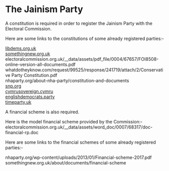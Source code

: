 # The Jainism Party

A constitution is required in order to register the Jainism Party with the Electoral Commission.
  

Here are some links to the constitutions of some already registered parties:-

[libdems.org.uk](http://libdems.org.uk/constitution)  
[somethingnew.org.uk](http://somethingnew.org.uk/about/documents/party-constitution)  
electoralcommission.org.uk/__data/assets/pdf_file/0004/67657/FOI8508-online-version-all-documents.pdf  
whatdotheyknow.com/request/99525/response/241719/attach/2/Conservative Party Constitution.pdf  
nhaparty.org/about-nha-party/constitution-and-documents  
[snp.org](http://politike.al/wp-content/uploads/2016/03/Statuti-i-Partise-Nacionaliste-Britani.pdf)  
[cymrusovereign.cymru](http://cymrusovereign.cymru/party-constitution-2)  
[englishdemocrats.party](http://englishdemocrats.party/our-party/constitution)  
[timeparty.uk](http://timeparty.uk/wp-content/uploads/2018/07/TimeParty-Constitution-rev22254.pdf)  
  
A financial scheme is also required.  
  
Here is the model financial scheme provided by the Commission:-  
electoralcommission.org.uk/__data/assets/word_doc/0007/68317/doc-financial-rp.doc
  
Here are some links to the financial schemes of some already registered parties:-  
  
nhaparty.org/wp-content/uploads/2013/01/Financial-scheme-2017.pdf  
somethingnew.org.uk/about/documents/financial-scheme
